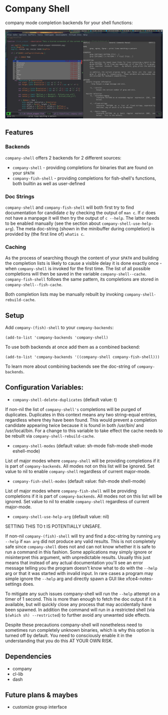 
# Company Shell

company mode completion backends for your shell functions:

![](./screenshot.png)

## Features

### Backends

`company-shell` offers 2 backends for 2 different sources:

* `company-shell` - providing completions for binaries that are found on your `$PATH`
* `company-fish-shell` - providing completions for fish-shell's functions, both builtin as well as user-defined

### Doc Strings

`company-shell` and `company-fish-shell` will both first try to find documentation for candidate *c* by checking
the output of `man c`. If *c* does not have a manpage it will then try the output of `c --help`. The latter needs
to be enabled manually (see the section about `company-shell-use-help-arg`). The meta doc-string (shown in the
minibuffer during completion) is provided by (the first line of) `whatis c`.

### Caching

As the process of searching though the content of your `$PATH` and building the completion lists is likely
to cause a visible delay it is done exactly once - when `company-shell` is invoked for the first time.
The list of all possible completions will then be saved in the variable `company-shell--cache`.
`company-fish-shell` follows the same pattern, its completions are stored in `company-shell--fish-cache`.

Both completion lists may be manually rebuilt by invoking `company-shell-rebuild-cache`.

## Setup

Add `company-(fish)-shell` to your `company-backends`:

`(add-to-list 'company-backends 'company-shell)`

To use both backends at once add them as a combined backend:

`(add-to-list 'company-backends '((company-shell company-fish-shell)))`

To learn more about combining backends see the doc-string of `company-backends`.

## Configuration Variables:

* `company-shell-delete-duplicates` (default value: t)

If non-nil the list of `company-shell's` completions will be purged of duplicates. Duplicates in this context means any two
string-equal entries, regardless where they have been found. This would prevent a completion candidate
appearing twice because it is found in both /usr/bin/ and /usr/local/bin.
For a change to this variable to take effect the cache needs to be rebuilt via `company-shell-rebuild-cache`.

* `company-shell-modes` (default value: sh-mode fish-mode shell-mode eshell-mode)

List of major modes where `company-shell` will be providing completions if it is part of `company-backends`.
All modes not on this list will be ignored. Set value to nil to enable `company-shell` regardless of current major-mode.

* `company-fish-shell-modes` (default value: fish-mode shell-mode)

List of major modes where `company-fish-shell` will be providing completions if it is part of `company-backends`.
All modes not on this list will be ignored. Set value to nil to enable `company-shell` regardless of current major-mode.

* `company-shell-use-help-arg` (default value: nil)

SETTING THIS TO t IS POTENTIALLY UNSAFE.

If non-nil `company-(fish)-shell` will try and find a doc-string by running `arg --help`
if `man arg` did not produce any valid results. This is not completely safe since
`company-shell` does not and can not know whether it is safe to run a command in this
fashion. Some applications may simply ignore or misinterpret this argument, with
unpredictable results. Usually this just means that instead of any actual documentation
you'll see an error message telling you the program doesn't know what to do with the
`--help` arg or that it was started with invalid input. In rare cases a program may simple
ignore the `--help` arg and directly spawn a GUI like xfce4-notes-settings does.

To mitigate any such issues company-shell will run the `--help` attempt on a timer of
1 second. This is more than enough to fetch the doc output if it is available, but will
quickly close any process that may accidentally have been spawned. In addition the command
will run in a restricted shell (via `$(which sh) --restricted`) to further avoid any unwanted
side effects.

Despite these precautions company-shell will nonetheless need to sometimes run completely unknown
binaries, which is why this option is turned off by default. You need to consciously enable
it in the understanding that you do this AT YOUR OWN RISK.

## Dependencies

* company
* cl-lib
* dash

## Future plans & maybes

* customize group interface
